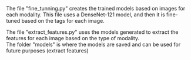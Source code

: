 The file "fine_tunning.py" creates the trained models based on images for each modality. This file uses a DenseNet-121 model,
and then it is fine-tuned based on the tags for each image.  

The file "extract_features.py" uses the models generated to extract the features for each image based on the type of modality.  
The folder "models" is where the models are saved and can be used for future purposes (extract features)
